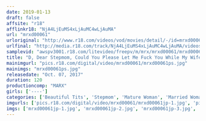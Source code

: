 ```yaml
---
date: 2019-01-13
draft: false
affsite: "r18"
afflinkr18: "NjA4LjEuMS4xLjAuMC4wLjAuMA"
url: "mrxd00061"
urloriginal: "http://www.r18.com/videos/vod/movies/detail/-/id=mrxd00061"
urlfinal: "http://media.r18.com/track/NjA4LjEuMS4xLjAuMC4wLjAuMA/videos/vod/movies/detail/-/id=mrxd00061"
samplevid: "awspv3001.r18.com/litevideo/freepv/m/mrx/mrxd00061/mrxd00061_dmb_w.mp4"
title: "D, Dear Stepmom, Could You Please Let Me Fuck You While My Wife Is Pregnant...?"
mainimgurl: "pics.r18.com/digital/video/mrxd00061/mrxd00061ps.jpg"
mainimgs: "mrxd00061ps.jpg"
releasedate: "Oct. 07, 2017"
duration: 120
productioncomp: "MARX"
girls: ['----']
categories: ['Beautiful Tits', 'Stepmom', 'Mature Woman', 'Married Woman', 'Creampie', 'Hi-Def']
imgurls: ['pics.r18.com/digital/video/mrxd00061/mrxd00061jp-1.jpg', 'pics.r18.com/digital/video/mrxd00061/mrxd00061jp-2.jpg', 'pics.r18.com/digital/video/mrxd00061/mrxd00061jp-3.jpg', 'pics.r18.com/digital/video/mrxd00061/mrxd00061jp-4.jpg', 'pics.r18.com/digital/video/mrxd00061/mrxd00061jp-5.jpg', 'pics.r18.com/digital/video/mrxd00061/mrxd00061jp-6.jpg', 'pics.r18.com/digital/video/mrxd00061/mrxd00061jp-7.jpg', 'pics.r18.com/digital/video/mrxd00061/mrxd00061jp-8.jpg', 'pics.r18.com/digital/video/mrxd00061/mrxd00061jp-9.jpg', 'pics.r18.com/digital/video/mrxd00061/mrxd00061jp-10.jpg', 'pics.r18.com/digital/video/mrxd00061/mrxd00061jp-11.jpg', 'pics.r18.com/digital/video/mrxd00061/mrxd00061jp-12.jpg', 'pics.r18.com/digital/video/mrxd00061/mrxd00061jp-13.jpg', 'pics.r18.com/digital/video/mrxd00061/mrxd00061jp-14.jpg', 'pics.r18.com/digital/video/mrxd00061/mrxd00061jp-15.jpg', 'pics.r18.com/digital/video/mrxd00061/mrxd00061jp-16.jpg', 'pics.r18.com/digital/video/mrxd00061/mrxd00061jp-17.jpg', 'pics.r18.com/digital/video/mrxd00061/mrxd00061jp-18.jpg', 'pics.r18.com/digital/video/mrxd00061/mrxd00061jp-19.jpg', 'pics.r18.com/digital/video/mrxd00061/mrxd00061jp-20.jpg']
imgs: ['mrxd00061jp-1.jpg', 'mrxd00061jp-2.jpg', 'mrxd00061jp-3.jpg', 'mrxd00061jp-4.jpg', 'mrxd00061jp-5.jpg', 'mrxd00061jp-6.jpg', 'mrxd00061jp-7.jpg', 'mrxd00061jp-8.jpg', 'mrxd00061jp-9.jpg', 'mrxd00061jp-10.jpg', 'mrxd00061jp-11.jpg', 'mrxd00061jp-12.jpg', 'mrxd00061jp-13.jpg', 'mrxd00061jp-14.jpg', 'mrxd00061jp-15.jpg', 'mrxd00061jp-16.jpg', 'mrxd00061jp-17.jpg', 'mrxd00061jp-18.jpg', 'mrxd00061jp-19.jpg', 'mrxd00061jp-20.jpg']
---
```

